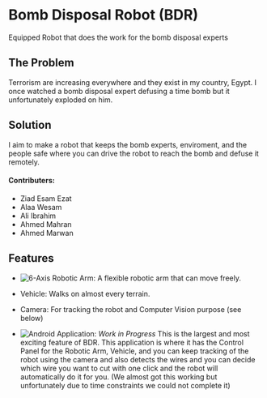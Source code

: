 # Bomb Disposal Robot (BDR)
Equipped Robot that does the work for the bomb disposal experts

## The Problem

Terrorism are increasing everywhere and they exist in my country, Egypt. I once watched a bomb disposal expert defusing a time bomb but it unfortunately exploded on him.

## Solution
I aim to make a robot that keeps the bomb experts, enviroment, and the people safe where you can drive the robot to reach the bomb and defuse it remotely.


#### Contributers:

- Ziad Esam Ezat
- Alaa Wesam
- Ali Ibrahim 
- Ahmed Mahran
- Ahmed Marwan

## Features

- ![6-Axis Robotic Arm](https://i.imgur.com/a/Ku13uAW): A flexible robotic arm that can move freely.

- Vehicle: Walks on almost every terrain.
- Camera: For tracking the robot and Computer Vision purpose (see below)
- ![Android Application](https://imgur.com/a/J2gTQwz): *Work in Progress* This is the largest and most exciting feature of BDR. This application is where it has the Control Panel for the Robotic Arm, Vehicle, and you can keep tracking of the robot using the camera and also detects the wires and you can decide which wire you want to cut with one click and the robot will automatically do it for you. (We almost got this working but unfortunately due to time constraints we could not complete it)

